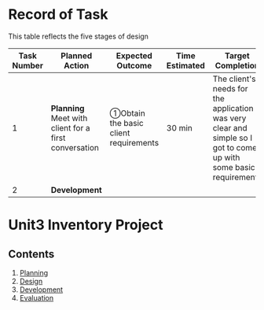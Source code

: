 # Record of Task #
This table reflects the five stages of design

| Task Number | Planned Action | Expected Outcome | Time Estimated | Target Completion | Criteria |
|-------------| ---------------|------------------|----------------|-------------------|----------|
|      1      | **Planning** Meet with client for a first conversation | ①Obtain the basic client requirements   | 30 min | The client's needs for the application was very clear and simple so I got to come up with some basic requirements |
|      2      | **Development** 

Unit3 Inventory Project
=======================

Contents
----------
1. [Planning](#planning)
1. [Design](#Design)
1. [Development](#Development)
1. [Evaluation](#Evaluation)
